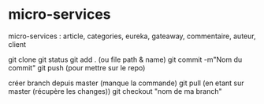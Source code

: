 # micro-services

micro-services : article, categories, eureka, gateaway, commentaire, auteur, client

git clone
git status 
git add . (ou file path & name)
git commit -m"Nom du commit"
git push (pour mettre sur le repo)

créer branch depuis master (manque la commande) 
git pull (en etant sur master (récupère les changes))
git checkout "nom de ma branch"
